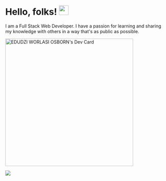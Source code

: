 # Hello, folks! <img src="https://raw.githubusercontent.com/MartinHeinz/MartinHeinz/master/wave.gif" width="30px">
I am a Full Stack Web Developer. I have a passion for learning and sharing my knowledge with others in a way that's as public as possible.

<a href="https://app.daily.dev/Anointed_Bethel"><img src="https://api.daily.dev/devcards/1a6867d523484abdb4f5190803543076.png?r=hsn" width="400" alt="EDUDZI WORLASI OSBORN's Dev Card"/></a>

<img align="center" src="https://github-readme-stats.vercel.app/api/<CARD_TYPE>/?username=<USERNAME>&theme=<THEME_NAME>" />

